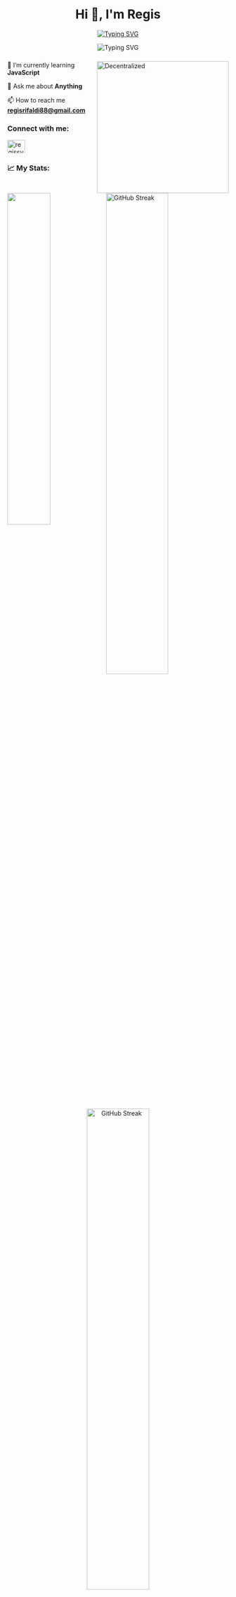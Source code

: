 <div align="center">
<h1 align="center">Hi 👋, I'm Regis</h1>
    <a href="https://git.io/typing-svg">
        <img src="https://readme-typing-svg.herokuapp.com?font=Fira+Code&pause=1000&center=true&lines=I+Am+A+Web+Developer+;Back+End+Developer;Web3+Enthusiast" alt="Typing SVG" />
    </a>
    <p>
        <img src="https://komarev.com/ghpvc/?username=RegisSRifaldi&color=blue" alt="Typing SVG" /></a>
    </p>
</div>
<h3 align="center"></h3>
<img align="right" alt="Decentralized" width="300" src="https://cdn.dribbble.com/users/192882/screenshots/4659605/dribbble-animation.gif"

🌱 I’m currently learning **JavaScript**

💬 Ask me about **Anything**

📫 How to reach me **regisrifaldi88@gmail.com**

<h3 align="left">Connect with me:</h3>
<p align="left">
<a href="https://linkedin.com/in/regissyawaludinrifaldi" target="blank">
<img align="center" src="https://raw.githubusercontent.com/rahuldkjain/github-profile-readme-generator/master/src/images/icons/Social/linked-in-alt.svg" alt="regissyawaludinrifaldi" height="30" width="40" /></a>
</p>

<h3 align="left">📈 My Stats: </h3>
<a href="https://git.io/streak-stats"><img src="https://github-readme-stats-eight-theta.vercel.app/api/top-langs/?username=RegisSRifaldi&layout=compact&theme=dark"  align="left" width="44%" /></a>
<img src="https://github-readme-stats-eight-theta.vercel.app/api?username=RegisSRifaldi&show_icons=true&theme=dark&include_all_commits=true&count_private=true" alt="GitHub Streak"   width="53%" /><br><br>

<center>
  <a href="https://git.io/streak-stats">
    <img src="https://streak-stats.demolab.com?user=RegisSRifaldi&theme=dark" alt="GitHub Streak" width="53%" />
  </a>
</center>

<!-- ![GitHub stats](https://github-readme-stats-eight-theta.vercel.app/api?username=RegisSRifaldi&show_icons=true&theme=dark&include_all_commits=true&count_private=true)

![Top Langs](https://github-readme-stats-eight-theta.vercel.app/api/top-langs/?username=RegisSRifaldi&layout=compact&theme=dark) -->

<h2 align="left">🛠️ Skills</h2>

<h3 align="left">Programming Languages</h3>
<a href="https://github.com/RegisSRifaldi"><img src="https://img.shields.io/badge/JavaScript-323330?style=for-the-badge&logo=javascript&logoColor=F7DF1E"/>&nbsp;</a>
<a href="https://github.com/RegisSRifaldi">
<img src="https://img.shields.io/badge/PHP-777BB4?style=for-the-badge&logo=php&logoColor=white"/>&nbsp;</a>
<a href="https://github.com/RegisSRifaldi">
<img src="https://img.shields.io/badge/Solidity-e6e6e6?style=for-the-badge&logo=solidity&logoColor=black"/>&nbsp;
</a>

<h3 align="left">Databases and ORM</h3>
<a href="https://github.com/RegisSRifaldi">
<img src="https://img.shields.io/badge/MySQL-005C84?style=for-the-badge&logo=mysql&logoColor=white"/>&nbsp;
</a>
<a href="https://github.com/RegisSRifaldi">
<img src="https://img.shields.io/badge/PostgreSQL-316192?style=for-the-badge&logo=postgresql&logoColor=white"/>&nbsp;
</a>
<a href="https://github.com/RegisSRifaldi">
<img src="https://img.shields.io/badge/Prisma-3982CE?style=for-the-badge&logo=Prisma&logoColor=white"/>&nbsp;
</a>

<h3 align="left">Library, Framework and CMS</h3><a href="https://github.com/RegisSRifaldi">

<img src="https://img.shields.io/badge/React-20232A?style=for-the-badge&logo=react&logoColor=61DAFB"/>&nbsp;</a>
<a href="https://github.com/RegisSRifaldi"><img src="https://img.shields.io/badge/Express%20js-000000?style=for-the-badge&logo=express&logoColor=white"/>&nbsp;</a>
<a href="https://github.com/RegisSRifaldi"><img src="https://img.shields.io/badge/Laravel-FF2D20?style=for-the-badge&logo=laravel&logoColor=white"/>&nbsp;</a>
<a href="https://github.com/RegisSRifaldi"><img src="https://img.shields.io/badge/Wordpress-21759B?style=for-the-badge&logo=wordpress&logoColor=white"/>&nbsp;</a>

<h3 align="left">Cloud Services</h3>
<a href="https://github.com/RegisSRifaldi"><img src="https://img.shields.io/badge/Netlify-00C7B7?style=for-the-badge&logo=netlify&logoColor=white"/>&nbsp;</a>
<a href="https://github.com/RegisSRifaldi"><img src="https://img.shields.io/badge/Vercel-000000?style=for-the-badge&logo=vercel&logoColor=white"/>&nbsp;</a>
<a href="https://github.com/RegisSRifaldi"><img src="https://img.shields.io/badge/Railway-131415?style=for-the-badge&logo=railway&logoColor=white"/>&nbsp;</a>
<a href="https://github.com/RegisSRifaldi"><img src="https://img.shields.io/badge/Google_Cloud-4285F4?style=for-the-badge&logo=google-cloud&logoColor=white"/>&nbsp;</a>

<h3 align="left">CSS Framework & Design</h3>
<a href="https://github.com/RegisSRifaldi"><img src="https://img.shields.io/badge/Tailwind_CSS-38B2AC?style=for-the-badge&logo=tailwind-css&logoColor=white"/>&nbsp;</a>
<a href="https://github.com/RegisSRifaldi"><img src="https://img.shields.io/badge/Figma-F24E1E?style=for-the-badge&logo=figma&logoColor=white"/>&nbsp;</a>

<h3 align="left">Others</h3>

<a href="https://github.com/RegisSRifaldi"><img src="https://img.shields.io/badge/GitHub-100000?style=for-the-badge&logo=github&logoColor=white"/>&nbsp;</a>
<a href="https://github.com/RegisSRifaldi"><img src="https://img.shields.io/badge/GIT-E44C30?style=for-the-badge&logo=git&logoColor=white"/>&nbsp;</a>
<a href="https://github.com/RegisSRifaldi"><img src="https://img.shields.io/badge/Postman-FF6C37?style=for-the-badge&logo=Postman&logoColor=white"/>&nbsp;</a>
<a href="https://github.com/RegisSRifaldi"><img src="https://img.shields.io/badge/VSCode-0078D4?style=for-the-badge&logo=visual%20studio%20code&logoColor=white"/>&nbsp;</a>
<a href="https://github.com/RegisSRifaldi"><img src="https://img.shields.io/badge/Sentry-black?style=for-the-badge&logo=Sentry&logoColor=#362D59"/>&nbsp;</a>
